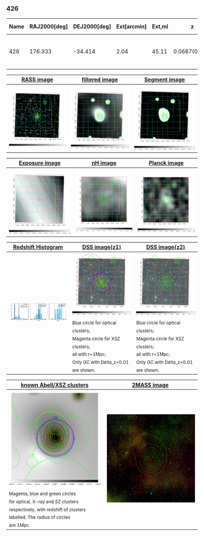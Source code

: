 <div STYLE="page-break-after: always;"></div>

### 426

|Name|RAJ2000[deg]|DEJ2000[deg] |Ext[arcmin]| Ext,ml | z | z_src| C|GC(XSZ,Delta_z<0.01)| GC(OPT,Delta_z<0.01)|GC| R_sig[arcmin] | R500[arcmin] | R500[Mpc]| CRsig[c/s] | CR500[c/s] |L500[1E44 erg/s]|F500[1E-12 erg/s/cm^2]| M500[1E14 Msun]|Tx[keV]|Cnt_sig|Beta|Rc[arcmin]|Comment|Alias|
|---|---|---|---|---|---|------|---|--------|---------|----------|---|---|---|---|---|---|---|---|---|---|---|---|---|---|
|426| 176.333| -34.414| 2.04| 45.11| 0.0687(0.005)| z1, z_xsz| B| MCXC, PSZ2, Tar, XB| A, W| A, MCXC, PSZ2, Tar, W, XB| 20.750| 10.892| 0.859| 0.328(0.077)| 0.304(0.072)| 0.609(0.067)| 5.316(0.580)| 1.92(0.11)| 3.27(0.11)| 81.8| 0.683(-0.066+0.099)| 3.418(-0.710+0.932)| -| k224|

|[RASS image](../image/426/426_img.pdf)|[filtered image](../image/426/426_fil.pdf)|[Segment image](../image/426/426_seg.pdf)|
|-------------------|--------------------|-------------------|
| <img src="../image/426/426_img.png" width="300">  | <img src="../image/426/426_fil.png" width="300">   | <img src="../image/426/426_seg.png" width="300">  |

|[Exposure image](../image/426/426_mex.pdf)| [nH image](../image/426/426_nh.pdf)| [Planck image](../image/426/426_p.pdf)|
|-------------------|--------------------|-------------------|
|<img src="../image/426/426_mex.png" width="300">   | <img src="../image/426/426_nh.png" width="300">    | <img src="../image/426/426_p.png" width="300"> |

|[Redshift Histogram](../image/426/426_zg.pdf) | [DSS image(z1)](../image/426/426_dss_z1.pdf)      |  [DSS image(z2)](../image/426/426_dss_z2.pdf)    |
|-------------------|--------------------|-------------------|
|<img src="../image/426/426_zg.png" width="300"> |<img src="../image/426/426_dss_z1.png" width="300"> <sub><br>Blue circle for optical clusters; <br>Magenta circle for XSZ clusters; <br>all with r=1Mpc; <br>Only GC with Delta_z<0.01 are shown. </sub>| <img src="../image/426/426_dss_z2.png" width="300"><sub><br>Blue circle for optical clusters; <br>Magenta circle for XSZ clusters; <br>all with r=1Mpc; <br>Only GC with Delta_z<0.01 are shown. </sub> |

|[known Abell/XSZ clusters](../image/426/426_gc.pdf) | [2MASS image](../image/426/426_2mass.pdf)      |
|-------------------|-------------------|
|<img src=../image/426/426_gc.png width="300"> <br><sub>Magenta, blue and green circles <br>for optical, X-ray and SZ clusters <br>respectively, with redshift of clusters <br>labelled. The radius of circles <br>are 1Mpc.</sub>|<img src="../image/426/426_2mass.png" width="300">  |




